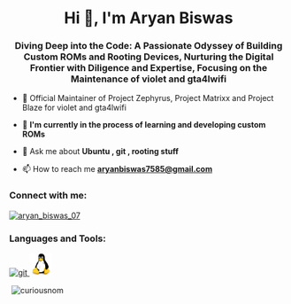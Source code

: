 <h1 align="center">Hi 👋, I'm Aryan Biswas</h1>
<h3 align="center">Diving Deep into the Code: A Passionate Odyssey of Building Custom ROMs and Rooting Devices, Nurturing the Digital Frontier with Diligence and Expertise, Focusing on the Maintenance of violet and gta4lwifi</h3>

- 🔭 Official Maintainer of Project Zephyrus, Project Matrixx and Project Blaze for violet and gta4lwifi

- 🌱 **I'm currently in the process of learning and developing custom ROMs**

- 💬 Ask me about **Ubuntu , git , rooting stuff**

- 📫 How to reach me **aryanbiswas7585@gmail.com**

<h3 align="left">Connect with me:</h3>
<p align="left">
<a href="https://instagram.com/aryan_biswas_07" target="blank"><img align="center" src="https://raw.githubusercontent.com/rahuldkjain/github-profile-readme-generator/master/src/images/icons/Social/instagram.svg" alt="aryan_biswas_07" height="30" width="40" /></a>
</p>

<h3 align="left">Languages and Tools:</h3>
<p align="left"> <a href="https://git-scm.com/" target="_blank" rel="noreferrer"> <img src="https://www.vectorlogo.zone/logos/git-scm/git-scm-icon.svg" alt="git" width="40" height="40"/> </a> <a href="https://www.linux.org/" target="_blank" rel="noreferrer"> <img src="https://raw.githubusercontent.com/devicons/devicon/master/icons/linux/linux-original.svg" alt="linux" width="40" height="40"/> </a> </p>

<p>&nbsp;<img align="center" src="https://github-readme-stats.vercel.app/api?username=curiousnom&show_icons=true&locale=en" alt="curiousnom" /></p>
